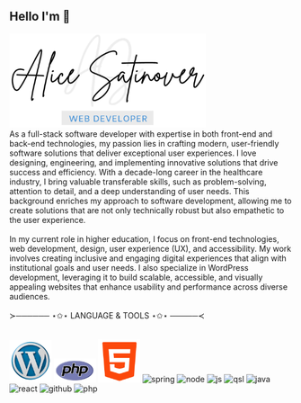 ## Hello I'm 👋
<img src="./Images/Name_Logo.png" alt="about" width="350"/>

<br/>
As a full-stack software developer with expertise in both front-end and back-end technologies, my passion lies in crafting modern, user-friendly software solutions that deliver exceptional user experiences. I love designing, engineering, and implementing innovative solutions that drive success and efficiency. With a decade-long career in the healthcare industry, I bring valuable transferable skills, such as problem-solving, attention to detail, and a deep understanding of user needs. This background enriches my approach to software development, allowing me to create solutions that are not only technically robust but also empathetic to the user experience.
<br/>
<br/>
In my current role in higher education, I focus on front-end technologies, web development, design, user experience (UX), and accessibility. My work involves creating inclusive and engaging digital experiences that align with institutional goals and user needs. I also specialize in WordPress development, leveraging it to build scalable, accessible, and visually appealing websites that enhance usability and performance across diverse audiences.
<br/>
<br/>
≻────── ⋆✩⋆    LANGUAGE & TOOLS   ⋆✩⋆ ─────≺

<br/>
<br/>
<br/>
<img src="./Images/WP.png" alt="wp" width="75"/>
<img src="./Images/php.png" alt="php" width="75"/>
<img src="./Images/html.png" alt="html" width="75"/>
<img src="https://github.com/user-attachments/assets/3d487c30-ef86-4022-9646-ea5b1fc78fd3" alt="spring" width="75"/>
<img src="https://github.com/user-attachments/assets/e7db53c7-c5f8-41ba-b6e6-e2c065be92ff" alt="node" width="75"/>
<img src="https://github.com/user-attachments/assets/fd214d95-5075-4e48-b002-a65c3d771646" alt="js" width="75"/>
<img src="https://github.com/user-attachments/assets/4172c794-15d2-477d-b70d-7da4e78f3cf0" alt="qsl" width="75"/>
<img src="https://github.com/user-attachments/assets/7f2f9648-5e5f-4bad-81b5-fc3f77c7a584" alt="java" width="75"/>
<img src="https://github.com/user-attachments/assets/20df17dc-7a94-44be-a935-f2251316009f" alt="react" width="75"/>
<img src="https://github.com/user-attachments/assets/95ccf534-27cc-4052-a9ad-74e20175c675" alt="github" width="75"/>
<img src="https://github.com/user-attachments/assets/25a6e1c4-6f50-4c5d-a7b8-6ae7faea718a" alt="php" width="75"/>

<!--
**AliceSatinover/AliceSatinover** is a ✨ _special_ ✨ repository because its `README.md` (this file) appears on your GitHub profile.

Here are some ideas to get you started:

- 🔭 I’m currently working on ...
- 🌱 I’m currently learning ...
- 👯 I’m looking to collaborate on ...
- 🤔 I’m looking for help with ...
- 💬 Ask me about ...
- 📫 How to reach me: ...
- 😄 Pronouns: ...
- ⚡ Fun fact: ...
-->
